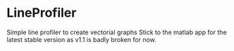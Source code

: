 # LineProfiler
Simple line profiler to create vectorial graphs
Stick to the matlab app for the latest stable version as v1.1 is badly broken for now.
